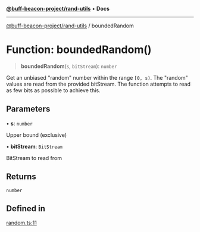 [**@buff-beacon-project/rand-utils**](../README.md) • **Docs**

***

[@buff-beacon-project/rand-utils](../README.md) / boundedRandom

# Function: boundedRandom()

> **boundedRandom**(`s`, `bitStream`): `number`

Get an unbiased "random" number within the range `[0, s)`. The "random"
values are read from the provided bitStream. The function attempts to read
as few bits as possible to achieve this.

## Parameters

• **s**: `number`

Upper bound (exclusive)

• **bitStream**: `BitStream`

BitStream to read from

## Returns

`number`

## Defined in

[random.ts:11](https://github.com/buff-beacon-project/rand-utils/blob/c38a827b147d84a01d6ae6faa071e6ae0f7daca1/src/random.ts#L11)
